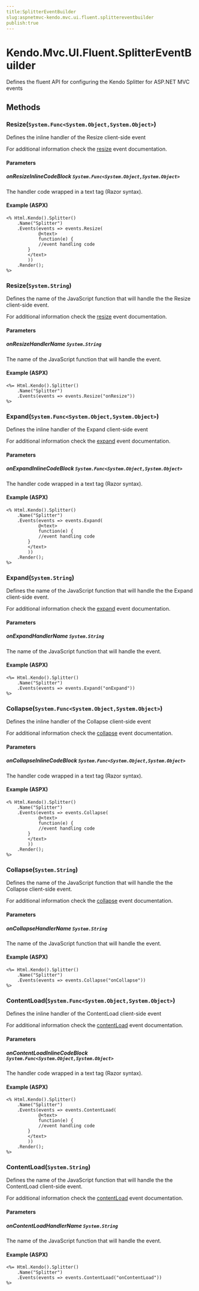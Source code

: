 ```yaml
---
title:SplitterEventBuilder
slug:aspnetmvc-kendo.mvc.ui.fluent.splittereventbuilder
publish:true
---
```


# Kendo.Mvc.UI.Fluent.SplitterEventBuilder
Defines the fluent API for configuring the Kendo Splitter for ASP.NET MVC events



## Methods

### Resize(`System.Func<System.Object,System.Object>`)
Defines the inline handler of the Resize client-side event

For additional information check the [resize](/api/web/splitter#events-resize) event documentation.


#### Parameters

##### onResizeInlineCodeBlock `System.Func<System.Object,System.Object>`
The handler code wrapped in a text tag (Razor syntax).




#### Example (ASPX)
    <% Html.Kendo().Splitter()
        .Name("Splitter")
        .Events(events => events.Resize(
                @<text>
                function(e) {
                //event handling code
            }
            </text>
            ))
        .Render();
    %>


### Resize(`System.String`)
Defines the name of the JavaScript function that will handle the the Resize client-side event.

For additional information check the [resize](/api/web/splitter#events-resize) event documentation.


#### Parameters

##### onResizeHandlerName `System.String`
The name of the JavaScript function that will handle the event.




#### Example (ASPX)
    <%= Html.Kendo().Splitter()
        .Name("Splitter")
        .Events(events => events.Resize("onResize"))
    %>


### Expand(`System.Func<System.Object,System.Object>`)
Defines the inline handler of the Expand client-side event

For additional information check the [expand](/api/web/splitter#events-expand) event documentation.


#### Parameters

##### onExpandInlineCodeBlock `System.Func<System.Object,System.Object>`
The handler code wrapped in a text tag (Razor syntax).




#### Example (ASPX)
    <% Html.Kendo().Splitter()
        .Name("Splitter")
        .Events(events => events.Expand(
                @<text>
                function(e) {
                //event handling code
            }
            </text>
            ))
        .Render();
    %>


### Expand(`System.String`)
Defines the name of the JavaScript function that will handle the the Expand client-side event.

For additional information check the [expand](/api/web/splitter#events-expand) event documentation.


#### Parameters

##### onExpandHandlerName `System.String`
The name of the JavaScript function that will handle the event.




#### Example (ASPX)
    <%= Html.Kendo().Splitter()
        .Name("Splitter")
        .Events(events => events.Expand("onExpand"))
    %>


### Collapse(`System.Func<System.Object,System.Object>`)
Defines the inline handler of the Collapse client-side event

For additional information check the [collapse](/api/web/splitter#events-collapse) event documentation.


#### Parameters

##### onCollapseInlineCodeBlock `System.Func<System.Object,System.Object>`
The handler code wrapped in a text tag (Razor syntax).




#### Example (ASPX)
    <% Html.Kendo().Splitter()
        .Name("Splitter")
        .Events(events => events.Collapse(
                @<text>
                function(e) {
                //event handling code
            }
            </text>
            ))
        .Render();
    %>


### Collapse(`System.String`)
Defines the name of the JavaScript function that will handle the the Collapse client-side event.

For additional information check the [collapse](/api/web/splitter#events-collapse) event documentation.


#### Parameters

##### onCollapseHandlerName `System.String`
The name of the JavaScript function that will handle the event.




#### Example (ASPX)
    <%= Html.Kendo().Splitter()
        .Name("Splitter")
        .Events(events => events.Collapse("onCollapse"))
    %>


### ContentLoad(`System.Func<System.Object,System.Object>`)
Defines the inline handler of the ContentLoad client-side event

For additional information check the [contentLoad](/api/web/splitter#events-contentLoad) event documentation.


#### Parameters

##### onContentLoadInlineCodeBlock `System.Func<System.Object,System.Object>`
The handler code wrapped in a text tag (Razor syntax).




#### Example (ASPX)
    <% Html.Kendo().Splitter()
        .Name("Splitter")
        .Events(events => events.ContentLoad(
                @<text>
                function(e) {
                //event handling code
            }
            </text>
            ))
        .Render();
    %>


### ContentLoad(`System.String`)
Defines the name of the JavaScript function that will handle the the ContentLoad client-side event.

For additional information check the [contentLoad](/api/web/splitter#events-contentLoad) event documentation.


#### Parameters

##### onContentLoadHandlerName `System.String`
The name of the JavaScript function that will handle the event.




#### Example (ASPX)
    <%= Html.Kendo().Splitter()
        .Name("Splitter")
        .Events(events => events.ContentLoad("onContentLoad"))
    %>



